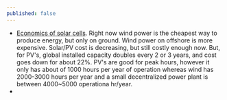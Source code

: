 ```yaml
---
published: false
---
```



- [Economics of solar cells](https://www.youtube.com/watch?v=FP_wWHjvLBY). Right now wind power is the cheapest way to produce energy, but only on ground. Wind power on offshore is more expensive. Solar/PV cost is decreasing, but still costly enough now. But, for PV's, global installed capacity doubles every 2 or 3 years, and cost goes down for about 22%. PV's are good for peak hours, however it only has about of 1000 hours per year of operation whereas wind has 2000-3000 hours per year and a small decentralized power plant is between 4000~5000 operationa hr/year.
- 
